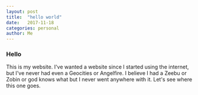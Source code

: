 ```yaml
---
layout: post
title:  "hello world"
date:   2017-11-18
categories: personal
author: Me
---
```

### Hello
This is my website. I've wanted a website since I started using the internet, but I've never had even a Geocities or Angelfire. I believe I had a Zeebu or Zobin or god knows what but I never went anywhere with it. Let's see where this one goes.
